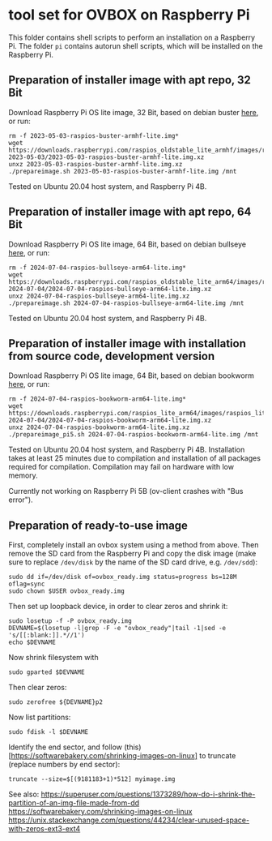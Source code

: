 # tool set for OVBOX on Raspberry Pi

This folder contains shell scripts to perform an installation on a Raspberry Pi. The folder `pi` contains autorun shell scripts, which will be installed on the Raspberry Pi.

## Preparation of installer image with apt repo, 32 Bit

Download Raspberry Pi OS lite image, 32 Bit, based on debian buster [here](https://downloads.raspberrypi.com/raspios_oldstable_lite_armhf/images/raspios_oldstable_lite_armhf-2023-05-03/), or run:

```
rm -f 2023-05-03-raspios-buster-armhf-lite.img*
wget https://downloads.raspberrypi.com/raspios_oldstable_lite_armhf/images/raspios_oldstable_lite_armhf-2023-05-03/2023-05-03-raspios-buster-armhf-lite.img.xz
unxz 2023-05-03-raspios-buster-armhf-lite.img.xz
./prepareimage.sh 2023-05-03-raspios-buster-armhf-lite.img /mnt
```

Tested on Ubuntu 20.04 host system, and Raspberry Pi 4B.

## Preparation of installer image with apt repo, 64 Bit

Download Raspberry Pi OS lite image, 64 Bit, based on debian bullseye [here](https://downloads.raspberrypi.com/raspios_oldstable_lite_arm64/images/raspios_oldstable_lite_arm64-2024-07-04/), or run:

```
rm -f 2024-07-04-raspios-bullseye-arm64-lite.img*
wget https://downloads.raspberrypi.com/raspios_oldstable_lite_arm64/images/raspios_oldstable_lite_arm64-2024-07-04/2024-07-04-raspios-bullseye-arm64-lite.img.xz
unxz 2024-07-04-raspios-bullseye-arm64-lite.img.xz
./prepareimage.sh 2024-07-04-raspios-bullseye-arm64-lite.img /mnt
```

Tested on Ubuntu 20.04 host system, and Raspberry Pi 4B.

## Preparation of installer image with installation from source code, development version

Download Raspberry Pi OS lite image, 64 Bit, based on debian bookworm [here](https://downloads.raspberrypi.com/raspios_lite_arm64/images/raspios_lite_arm64-2024-07-04/), or run:

```
rm -f 2024-07-04-raspios-bookworm-arm64-lite.img*
wget https://downloads.raspberrypi.com/raspios_lite_arm64/images/raspios_lite_arm64-2024-07-04/2024-07-04-raspios-bookworm-arm64-lite.img.xz
unxz 2024-07-04-raspios-bookworm-arm64-lite.img.xz
./prepareimage_pi5.sh 2024-07-04-raspios-bookworm-arm64-lite.img /mnt
```

Tested on Ubuntu 20.04 host system, and Raspberry Pi 4B. Installation takes at least 25 minutes due to compilation and installation of all packages required for compilation. Compilation may fail on hardware with low memory.

Currently not working on Raspberry Pi 5B (ov-client crashes with "Bus error").

## Preparation of ready-to-use image

First, completely install an ovbox system using a method from above. Then remove the SD card from the Raspberry Pi and copy the disk image (make sure to replace `/dev/disk` by the name of the SD card drive, e.g. `/dev/sdd`):

```
sudo dd if=/dev/disk of=ovbox_ready.img status=progress bs=128M oflag=sync
sudo chown $USER ovbox_ready.img
```

Then set up loopback device, in order to clear zeros and shrink it:

```
sudo losetup -f -P ovbox_ready.img
DEVNAME=$(losetup -l|grep -F -e "ovbox_ready"|tail -1|sed -e 's/[[:blank:]].*//1')
echo $DEVNAME
```

Now shrink filesystem with
```
sudo gparted $DEVNAME
```

Then clear zeros:

```
sudo zerofree ${DEVNAME}p2
```

Now list partitions:

```
sudo fdisk -l $DEVNAME
```
Identify the end sector, and follow (this)[https://softwarebakery.com/shrinking-images-on-linux] to truncate (replace numbers by end sector):

```
truncate --size=$[(9181183+1)*512] myimage.img
```



See also:
https://superuser.com/questions/1373289/how-do-i-shrink-the-partition-of-an-img-file-made-from-dd
https://softwarebakery.com/shrinking-images-on-linux
https://unix.stackexchange.com/questions/44234/clear-unused-space-with-zeros-ext3-ext4
